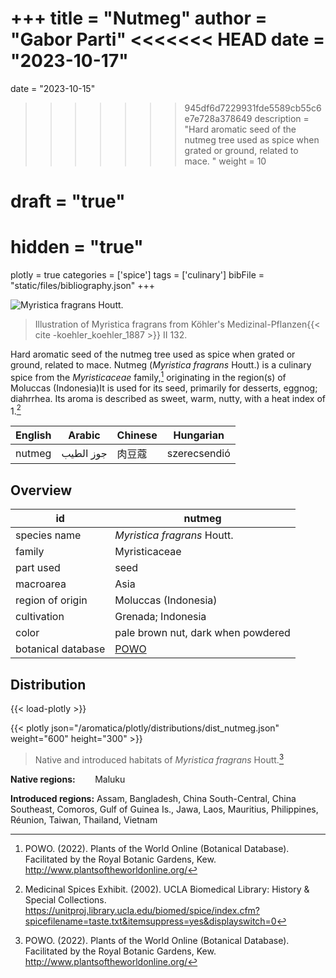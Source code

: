 +++
title = "Nutmeg"
author = "Gabor Parti"
<<<<<<< HEAD
date = "2023-10-17"
=======
date = "2023-10-15"
>>>>>>> 945df6d7229931fde5589cb55c6e7e728a378649
description = "Hard aromatic seed of the nutmeg tree used as spice when grated or ground, related to mace. "
weight = 10
# draft = "true"
# hidden = "true"
plotly = true
categories = ['spice']
tags = ['culinary']
bibFile = "static/files/bibliography.json"
+++

![*Myristica fragrans* Houtt.](/images/illustrations/nutmeg.png?width=33vw "Illustration of Myristica fragrans from Köhler's Medizinal-Pflanzen")

>Illustration of Myristica fragrans from Köhler's Medizinal-Pflanzen{{< cite -koehler_koehler_1887 >}} II 132.

Hard aromatic seed of the nutmeg tree used as spice when grated or ground, related to mace. Nutmeg (*Myristica fragrans* Houtt.) is a culinary spice from the *Myristicaceae* family,[^powo] originating in the region(s) of Moluccas (Indonesia)It is used for its seed, primarily for desserts, eggnog; diahrrhea. Its aroma is described as sweet, warm, nutty, with a heat index of 1.[^ucla_medicinal_2002]

|English|  Arabic |Chinese|  Hungarian |
|-------|---------|-------|------------|
| nutmeg|جوز الطيب|  肉豆蔻  |szerecsendió|

## Overview

|        id        |                       nutmeg                      |
|------------------|---------------------------------------------------|
|   species name   |            *Myristica fragrans* Houtt.            |
|      family      |                   Myristicaceae                   |
|     part used    |                        seed                       |
|     macroarea    |                        Asia                       |
| region of origin |                Moluccas (Indonesia)               |
|    cultivation   |                 Grenada; Indonesia                |
|       color      |         pale brown nut, dark when powdered        |
|botanical database|[POWO](https://powo.science.kew.org/taxon/586076-1)|

## Distribution

{{< load-plotly >}}

{{< plotly json="/aromatica/plotly/distributions/dist_nutmeg.json" weight="600" height="300" >}}

>Native and introduced habitats of *Myristica fragrans* Houtt.[^powo]

**Native regions:** &nbsp; &nbsp; &nbsp; &nbsp;Maluku

**Introduced regions:** Assam, Bangladesh, China South-Central, China Southeast, Comoros, Gulf of Guinea Is., Jawa, Laos, Mauritius, Philippines, Réunion, Taiwan, Thailand, Vietnam

[^powo]: POWO. (2022). Plants of the World Online (Botanical Database). Facilitated by the Royal Botanic Gardens, Kew. http://www.plantsoftheworldonline.org/
[^ucla_medicinal_2002]: Medicinal Spices Exhibit. (2002). UCLA Biomedical Library: History & Special Collections. https://unitproj.library.ucla.edu/biomed/spice/index.cfm?spicefilename=taste.txt&itemsuppress=yes&displayswitch=0

